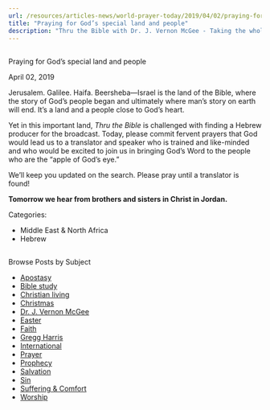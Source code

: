 ```yaml
---
url: /resources/articles-news/world-prayer-today/2019/04/02/praying-for-god-s-special-land-and-people
title: "Praying for God’s special land and people"
description: "Thru the Bible with Dr. J. Vernon McGee - Taking the whole Word to the whole world"
---
```







## 
 Praying for God’s special land and people


April 02, 2019
![]()




Jerusalem. Galilee. Haifa. Beersheba—Israel is the land of the Bible, where the story of God’s people began and ultimately where man’s story on earth will end. It’s a land and a people close to God’s heart. 


Yet in this important land, *Thru the Bible* is challenged with finding a Hebrew producer for the broadcast. Today, please commit fervent prayers that God would lead us to a translator and speaker who is trained and like-minded and who would be excited to join us in bringing God’s Word to the people who are the “apple of God’s eye.” 


We’ll keep you updated on the search. Please pray until a translator is found! 


**Tomorrow we hear from brothers and sisters in Christ in Jordan.**



Categories: 


* Middle East & North Africa
* Hebrew









## 
 Browse Posts by Subject


* [Apostasy](/resources/articles-news/-in-tags/tags/Apostasy)
* [Bible study](/resources/articles-news/-in-tags/tags/Bible-study)
* [Christian living](/resources/articles-news/-in-tags/tags/Christian-living)
* [Christmas](/resources/articles-news/-in-tags/tags/Christmas)
* [Dr. J. Vernon McGee](/resources/articles-news/-in-tags/tags/Dr-J-Vernon-McGee)
* [Easter](/resources/articles-news/-in-tags/tags/easter)
* [Faith](/resources/articles-news/-in-tags/tags/Faith)
* [Gregg Harris](/resources/articles-news/-in-tags/tags/Gregg-Harris)
* [International](/resources/articles-news/-in-tags/tags/International)
* [Prayer](/resources/articles-news/-in-tags/tags/prayer)
* [Prophecy](/resources/articles-news/-in-tags/tags/Prophecy)
* [Salvation](/resources/articles-news/-in-tags/tags/Salvation)
* [Sin](/resources/articles-news/-in-tags/tags/sin)
* [Suffering & Comfort](/resources/articles-news/-in-tags/tags/Suffering-Comfort)
* [Worship](/resources/articles-news/-in-tags/tags/worship)






